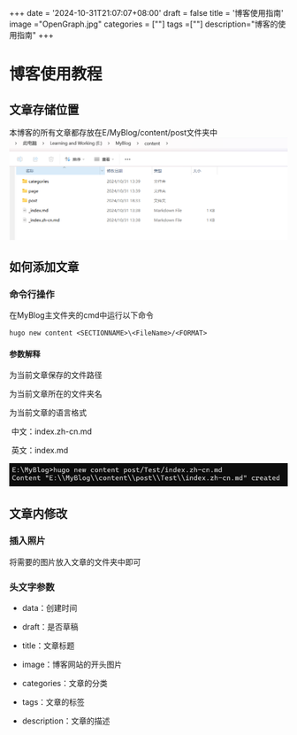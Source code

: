 +++
date = '2024-10-31T21:07:07+08:00'
draft = false
title = '博客使用指南'
image ="OpenGraph.jpg"
categories = [""]
tags =[""]
description="博客的使用指南"
+++

# 博客使用教程

## 文章存储位置

本博客的所有文章都存放在E/MyBlog/content/post文件夹中![image-20241031190526917](image-20241031190526917.png)

## 如何添加文章

### 命令行操作

在MyBlog主文件夹的cmd中运行以下命令

```
hugo new content <SECTIONNAME>\<FileName>/<FORMAT>
```

#### 参数解释

<SECTIONNAME>为当前文章保存的文件路径

<FileName>为当前文章所在的文件夹名

<FORMAT> 为当前文章的语言格式

​	中文：index.zh-cn.md

​	英文：index.md

![微信截图_20241031192624](微信截图_20241031192624.png)

## 文章内修改

###  插入照片

将需要的图片放入文章的文件夹中即可

### 头文字参数

- data：创建时间

- draft：是否草稿

- title：文章标题

- image：博客网站的开头图片

- categories：文章的分类

- tags：文章的标签

- description：文章的描述

  
